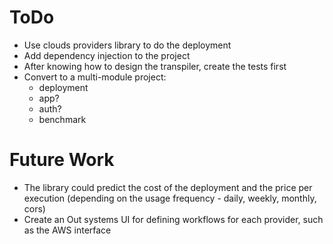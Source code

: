 # ToDo

* Use clouds providers library to do the deployment
* Add dependency injection to the project
* After knowing how to design the transpiler, create the tests first
* Convert to a multi-module project:
  * deployment
  * app?
  * auth?
  * benchmark

# Future Work

* The library could predict the cost of the deployment and the price per execution (depending on the usage frequency - daily, weekly, monthly, cors)
* Create an Out systems UI for defining workflows for each provider, such as the AWS interface 
